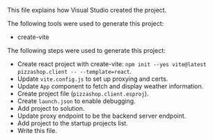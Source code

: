 This file explains how Visual Studio created the project.

The following tools were used to generate this project:
- create-vite

The following steps were used to generate this project:
- Create react project with create-vite: `npm init --yes vite@latest pizzashop.client -- --template=react`.
- Update `vite.config.js` to set up proxying and certs.
- Update `App` component to fetch and display weather information.
- Create project file (`pizzashop.client.esproj`).
- Create `launch.json` to enable debugging.
- Add project to solution.
- Update proxy endpoint to be the backend server endpoint.
- Add project to the startup projects list.
- Write this file.
